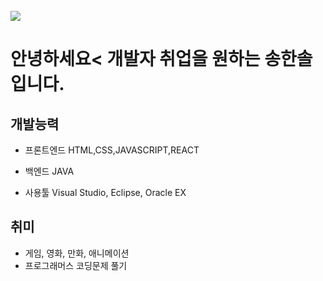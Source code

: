 <br />
<img src="https://img.shields.io/github/followers/HanSol1140?style=social">

<h1>안녕하세요< 개발자 취업을 원하는 송한솔입니다.</h1>

## 개발능력
- 프론트엔드
    HTML,CSS,JAVASCRIPT,REACT
    
- 백엔드 
    JAVA
    
- 사용툴
  Visual Studio, Eclipse, Oracle EX
  

## 취미
- 게임, 영화, 만화, 애니메이션
- 프로그래머스 코딩문제 풀기
